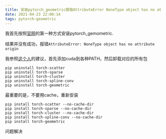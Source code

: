```yaml
---
title: 安装pytorch_geometric报错AttributeError NoneType object has no attribute origin
date: 2021-04-23 22:08:14
tags: pytorch-geometric
---
```


我首先按照[官网](https://pytorch-geometric.readthedocs.io/en/latest/notes/installation.html)的第一种方式安装pytorch_gemometric.

结果并没有成功，报错`AttributeError: NoneType object has no attribute origin`

我参照[这个人](https://github.com/rusty1s/pytorch_geometric/issues/2429#issuecomment-825046046)的建议，首先添加cuda到各种PATH，然后卸载对应的所有包
```
pip uninstall torch-scatter
pip uninstall torch-sparse
pip uninstall torch-cluster
pip uninstall torch-spline-conv
pip uninstall torch-geometric
```
最重要的是，不要用cache，重新安装
```
pip install torch-scatter --no-cache-dir
pip install torch-sparse --no-cache-dir
pip install torch-cluster --no-cache-dir
pip install torch-spline-conv --no-cache-dir
pip install torch-geometric 
```
问题解决